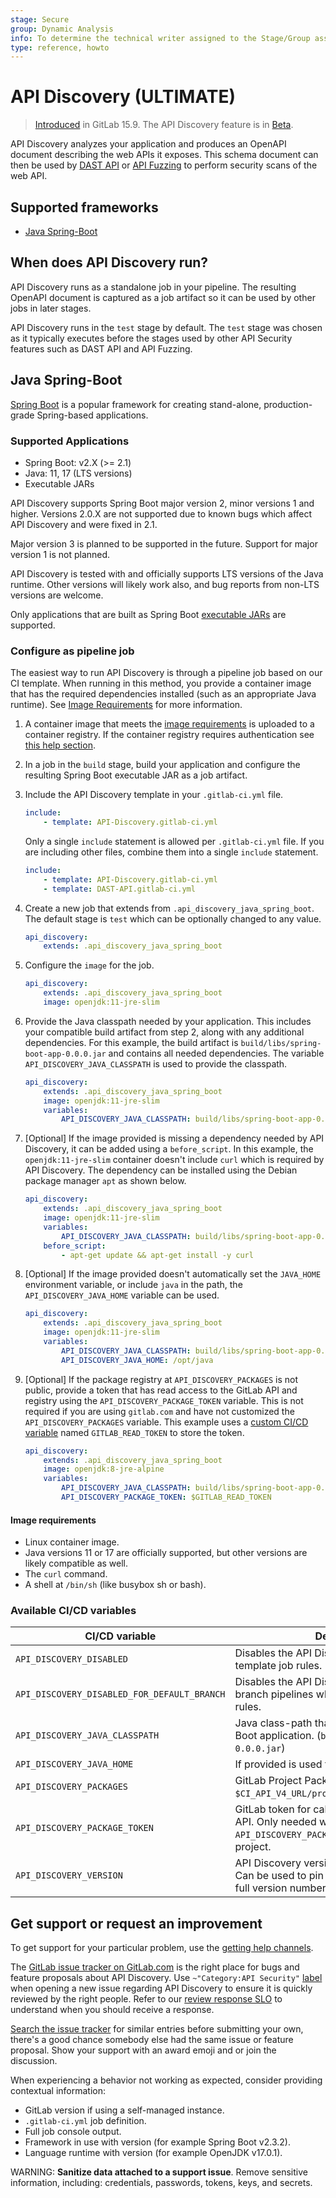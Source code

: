 ```yaml
---
stage: Secure
group: Dynamic Analysis
info: To determine the technical writer assigned to the Stage/Group associated with this page, see https://about.gitlab.com/handbook/product/ux/technical-writing/#assignments
type: reference, howto
---
```


# API Discovery **(ULTIMATE)**

> [Introduced](https://gitlab.com/groups/gitlab-org/-/epics/9302) in GitLab 15.9. The API Discovery feature is in [Beta](../../../../policy/alpha-beta-support.md).

API Discovery analyzes your application and produces an OpenAPI document describing the web APIs it exposes. This schema document can then be used by [DAST API](../../dast_api/index.md) or [API Fuzzing](../../api_fuzzing/index.md) to perform security scans of the web API.

## Supported frameworks

- [Java Spring-Boot](#java-spring-boot)

## When does API Discovery run?

API Discovery runs as a standalone job in your pipeline. The resulting OpenAPI document is captured as a job artifact so it can be used by other jobs in later stages.

API Discovery runs in the `test` stage by default. The `test` stage was chosen as it typically executes before the stages used by other API Security features such as DAST API and API Fuzzing.

## Java Spring-Boot

[Spring Boot](https://spring.io/projects/spring-boot) is a popular framework for creating stand-alone, production-grade Spring-based applications.

### Supported Applications

- Spring Boot: v2.X (>= 2.1)
- Java: 11, 17 (LTS versions)
- Executable JARs

API Discovery supports Spring Boot major version 2, minor versions 1 and higher. Versions 2.0.X are not supported due to known bugs which affect API Discovery and were fixed in 2.1.

Major version 3 is planned to be supported in the future. Support for major version 1 is not planned.

API Discovery is tested with and officially supports LTS versions of the Java runtime. Other versions will likely work also, and bug reports from non-LTS versions are welcome.

Only applications that are built as Spring Boot [executable JARs](https://docs.spring.io/spring-boot/docs/current/reference/html/executable-jar.html#appendix.executable-jar.nested-jars.jar-structure) are supported.

### Configure as pipeline job

The easiest way to run API Discovery is through a pipeline job based on our CI template.
When running in this method, you provide a container image that has the required dependencies installed (such as an appropriate Java runtime). See [Image Requirements](#image-requirements) for more information.

1. A container image that meets the [image requirements](#image-requirements) is uploaded to a container registry. If the container registry requires authentication see [this help section](/ee/ci/docker/using_docker_images.md#access-an-image-from-a-private-container-registry).
1. In a job in the `build` stage, build your application and configure the resulting Spring Boot executable JAR as a job artifact.
1. Include the API Discovery template in your `.gitlab-ci.yml` file.

    ```yaml
    include:
        - template: API-Discovery.gitlab-ci.yml
    ```

    Only a single `include` statement is allowed per `.gitlab-ci.yml` file. If you are including other files, combine them into a single `include` statement.

    ```yaml
    include:
        - template: API-Discovery.gitlab-ci.yml
        - template: DAST-API.gitlab-ci.yml
    ```

1. Create a new job that extends from `.api_discovery_java_spring_boot`. The default stage is `test` which can be optionally changed to any value.

    ```yaml
    api_discovery:
        extends: .api_discovery_java_spring_boot
    ```

1. Configure the `image` for the job.

    ```yaml
    api_discovery:
        extends: .api_discovery_java_spring_boot
        image: openjdk:11-jre-slim
    ```

1. Provide the Java classpath needed by your application. This includes your compatible build artifact from step 2, along with any additional dependencies. For this example, the build artifact is `build/libs/spring-boot-app-0.0.0.jar` and contains all needed dependencies. The variable `API_DISCOVERY_JAVA_CLASSPATH` is used to provide the classpath.

    ```yaml
    api_discovery:
        extends: .api_discovery_java_spring_boot
        image: openjdk:11-jre-slim
        variables:
            API_DISCOVERY_JAVA_CLASSPATH: build/libs/spring-boot-app-0.0.0.jar
    ```

1. [Optional] If the image provided is missing a dependency needed by API Discovery, it can be added using a `before_script`. In this example, the `openjdk:11-jre-slim` container doesn't include `curl` which is required by API Discovery. The dependency can be installed using the Debian package manager `apt` as shown below.

    ```yaml
    api_discovery:
        extends: .api_discovery_java_spring_boot
        image: openjdk:11-jre-slim
        variables:
            API_DISCOVERY_JAVA_CLASSPATH: build/libs/spring-boot-app-0.0.0.jar
        before_script:
            - apt-get update && apt-get install -y curl
    ```

1. [Optional] If the image provided doesn't automatically set the `JAVA_HOME` environment variable, or include `java` in the path, the `API_DISCOVERY_JAVA_HOME` variable can be used.

    ```yaml
    api_discovery:
        extends: .api_discovery_java_spring_boot
        image: openjdk:11-jre-slim
        variables:
            API_DISCOVERY_JAVA_CLASSPATH: build/libs/spring-boot-app-0.0.0.jar
            API_DISCOVERY_JAVA_HOME: /opt/java
    ```

1. [Optional] If the package registry at `API_DISCOVERY_PACKAGES` is not public, provide a token that has read access to the GitLab API and registry using the `API_DISCOVERY_PACKAGE_TOKEN` variable. This is not required if you are using `gitlab.com` and have not customized the `API_DISCOVERY_PACKAGES` variable. This example uses a [custom CI/CD variable](../../../../ci/variables/index.md#define-a-cicd-variable-in-the-ui) named `GITLAB_READ_TOKEN` to store the token.

    ```yaml
    api_discovery:
        extends: .api_discovery_java_spring_boot
        image: openjdk:8-jre-alpine
        variables:
            API_DISCOVERY_JAVA_CLASSPATH: build/libs/spring-boot-app-0.0.0.jar
            API_DISCOVERY_PACKAGE_TOKEN: $GITLAB_READ_TOKEN
    ```

#### Image requirements

- Linux container image.
- Java versions 11 or 17 are officially supported, but other versions are likely compatible as well.
- The `curl` command.
- A shell at `/bin/sh` (like busybox sh or bash).

<!--
### Configure integrated into a Maven project

TODO

### Configure integrated into a Gradle project

TODO
-->

### Available CI/CD variables

| CI/CD variable                              | Description        |
|---------------------------------------------|--------------------|
| `API_DISCOVERY_DISABLED`                    | Disables the API Discovery job when using template job rules. |
| `API_DISCOVERY_DISABLED_FOR_DEFAULT_BRANCH` | Disables the API Discovery job for default branch pipelines when using template job rules. |
| `API_DISCOVERY_JAVA_CLASSPATH`              | Java class-path that includes target Spring Boot application. (`build/libs/sample-0.0.0.jar`) |
| `API_DISCOVERY_JAVA_HOME`                   | If provided is used to set `JAVA_HOME`. |
| `API_DISCOVERY_PACKAGES`                    | GitLab Project Package API Prefix (defaults to `$CI_API_V4_URL/projects/42503323/packages`). |
| `API_DISCOVERY_PACKAGE_TOKEN`               | GitLab token for calling the GitLab package API. Only needed when `API_DISCOVERY_PACKAGES` is set to a non-public project. |
| `API_DISCOVERY_VERSION`                     | API Discovery version to use (defaults to `1`). Can be used to pin a version by providing the full version number `1.1.0`. |

## Get support or request an improvement

To get support for your particular problem, use the [getting help channels](https://about.gitlab.com/get-help/).

The [GitLab issue tracker on GitLab.com](https://gitlab.com/gitlab-org/gitlab/-/issues) is the right place for bugs and feature proposals about API Discovery.
Use `~"Category:API Security"` [label](../../../../development/contributing/issue_workflow.md#labels) when opening a new issue regarding API Discovery to ensure it is quickly reviewed by the right people. Refer to our [review response SLO](https://about.gitlab.com/handbook/engineering/workflow/code-review/#review-response-slo) to understand when you should receive a response.

[Search the issue tracker](https://gitlab.com/gitlab-org/gitlab/-/issues) for similar entries before submitting your own, there's a good chance somebody else had the same issue or feature proposal. Show your support with an award emoji and or join the discussion.

When experiencing a behavior not working as expected, consider providing contextual information:

- GitLab version if using a self-managed instance.
- `.gitlab-ci.yml` job definition.
- Full job console output.
- Framework in use with version (for example Spring Boot v2.3.2).
- Language runtime with version (for example OpenJDK v17.0.1).
<!-- - Scanner log file is available as a job artifact named `gl-api-discovery.log`. -->

WARNING:
**Sanitize data attached to a support issue**. Remove sensitive information, including: credentials, passwords, tokens, keys, and secrets.
